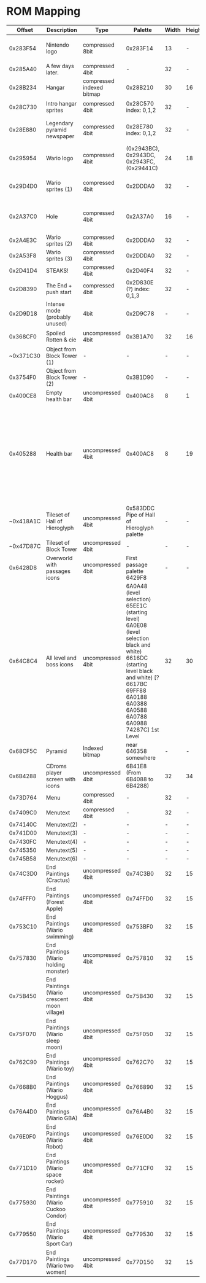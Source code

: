 # ROM Mapping

| Offset   | Description | Type | Palette | Width | Height | Image
| -------- | ----------- | ---- | ------- | ----- | ------ | -----
| 0x283F54 | Nintendo logo | compressed 8bit | 0x283F14 | 13 | - | ![Image](./images/rom-mapping/Nintendo-Logo.png)
| 0x285A40 | A few days later. | compressed 4bit | - | 32 | - | ![Image](./images/rom-mapping/A-Few-Days-Later.png)
| 0x28B234 | Hangar | compressed indexed bitmap | 0x28B210 | 30 | 16 | -
| 0x28C730 | Intro hangar sprites | compressed 4bit | 0x28C570 index: 0,1,2 | 32 | - | ![Image](./images/rom-mapping/Intro-Hangar-Sprites.png)
| 0x28E880 | Legendary pyramid newspaper | compressed 4bit | 0x28E780 index: 0,1,2 | 32 | - | ![Image](./images/rom-mapping/Legendary-Pyramid-Newspaper.png)
| 0x295954 | Wario logo | compressed 4bit | (0x2943BC), 0x2943DC, 0x2943FC, (0x29441C) | 24 | 18 | -
| 0x29D4D0 | Wario sprites (1) | compressed 4bit | 0x2DDDA0 | 32 | -| ![Image](./images/rom-mapping/Wario-Sprites-1.png)
| 0x2A37C0 | Hole | compressed 4bit | 0x2A37A0 | 16 | - | ![Image](./images/rom-mapping/Hole.png)
| 0x2A4E3C | Wario sprites (2) | compressed 4bit | 0x2DDDA0 | 32 | - | -
| 0x2A53F8 | Wario sprites (3) | compressed 4bit | 0x2DDDA0 | 32 | - | -
| 0x2D41D4 | STEAKS! | compressed 4bit | 0x2D40F4 | 32 | - | -
| 0x2D8390 | The End + push start | compressed 4bit | 0x2D830E (?) index: 0,1,3 | 32 | - | -
| 0x2D9D18 | Intense mode (probably unused) | 4bit | 0x2D9C78 | - | - | -
| 0x368CF0 | Spoiled Rotten & cie | uncompressed 4bit | 0x3B1A70 | 32 | 16 | ![Image](./images/rom-mapping/Spoiled-Rotten-1.png)
| ~0x371C30| Object from Block Tower (1) | - | - | - | - | -
| 0x3754F0 | Object from Block Tower (2) | - | 0x3B1D90 | - | - | -
| 0x400CE8 | Empty health bar |  uncompressed 4bit |0x400AC8 | 8 | 1 | ![Image](./images/rom-mapping/Empty-Health.png)
| 0x405288 | Health bar | uncompressed 4bit | 0x400AC8 | 8 | 19 | ![Image](./images/rom-mapping/Health-Bar.png) Palette of blue crystal (10) first occurence 00583E7C
| ~0x418A1C | Tileset of Hall of Hieroglyph | uncompressed 4bit | 0x583DDC Pipe of Hall of Hieroglyph palette | - | - | -
| ~0x47D87C | Tileset of Block Tower | uncompressed 4bit | - | - | - | -
| 0x6428D8 | Overworld with passages icons | uncompressed 4bit | First passage palette 6429F8 | - | - | -
| 0x64C8C4 | All level and boss icons | uncompressed 4bit | 6A0A48 (level selection) 65EE1C (starting level) 6A0E08 (level selection black and white) 6616DC (starting level black and white) [? 6617BC 69FF88 6A0188 6A0388 6A0588 6A0788 6A0988 74287C] 1st Level  | 32 | 30 | -
| 0x68CF5C | Pyramid | Indexed bitmap | near 646358 somewhere | - | - | -
| 0x6B4288 | CDroms player screen with icons | uncompressed 4bit | 6B41E8 (From 6B4088 to 6B4288) | 32 | 34 | -
| 0x73D764 | Menu | compressed 4bit | - | 32 | - | -
| 0x7409C0 | Menutext | compressed 4bit | - | 32 | - | -
| 0x74140C | Menutext(2) | - | - | - | - | -
| 0x741D00 | Menutext(3) | - | - | - | - | -
| 0x7430FC | Menutext(4) | - | - | - | - | -
| 0x745350 | Menutext(5) | - | - | - | - | -
| 0x745B58 | Menutext(6) | - | - | - | - | -
| 0x74C3D0 | End Paintings (Cractus) | uncompressed 4bit | 0x74C3B0 | 32 | 15 | ![Image](./images/rom-mapping/End-Painting-Wario-Cractus.png)
| 0x74FFF0 | End Paintings (Forest Apple) | uncompressed 4bit | 0x74FFD0 | 32 | 15 | ![Image](./images/rom-mapping/End-Painting-Wario-Forest-Apple.png)
| 0x753C10 | End Paintings (Wario swimming) | uncompressed 4bit | 0x753BF0 | 32 | 15 | ![Image](./images/rom-mapping/End-Painting-Wario-Swimming.png)
| 0x757830 | End Paintings (Wario holding monster) | uncompressed 4bit | 0x757810 | 32 | 15 | ![Image](./images/rom-mapping/End-Painting-Wario-Holding-Monster.png)
| 0x75B450 | End Paintings (Wario crescent moon village) | uncompressed 4bit | 0x75B430 | 32 | 15 | ![Image](./images/rom-mapping/End-Painting-Wario-Crescent-Moon-Village.png)
| 0x75F070 | End Paintings (Wario sleep moon) | uncompressed 4bit | 0x75F050 | 32 | 15 | ![Image](./images/rom-mapping/End-Painting-Wario-Sleep-Moon.png)
| 0x762C90 | End Paintings (Wario toy) | uncompressed 4bit | 0x762C70 | 32 | 15 | ![Image](./images/rom-mapping/End-Painting-Wario-Toy.png)
| 0x7668B0 | End Paintings (Wario Hoggus) | uncompressed 4bit | 0x766890 | 32 | 15 | ![Image](./images/rom-mapping/End-Painting-Wario-Hoggus.png)
| 0x76A4D0 | End Paintings (Wario GBA) | uncompressed 4bit | 0x76A4B0 | 32 | 15 | ![Image](./images/rom-mapping/End-Painting-Wario-GBA.png)
| 0x76E0F0 | End Paintings (Wario Robot) | uncompressed 4bit | 0x76E0D0 | 32 | 15 | ![Image](./images/rom-mapping/End-Painting-Wario-Robot.png)
| 0x771D10 | End Paintings (Wario space rocket) | uncompressed 4bit | 0x771CF0 | 32 | 15 | ![Image](./images/rom-mapping/End-Painting-Wario-Space-Rocket.png)
| 0x775930 | End Paintings (Wario Cuckoo Condor) | uncompressed 4bit | 0x775910 | 32 | 15 | ![Image](./images/rom-mapping/End-Painting-Wario-Cuckoo-Condor.png)
| 0x779550 | End Paintings (Wario Sport Car) | uncompressed 4bit | 0x779530 | 32 | 15 | ![Image](./images/rom-mapping/End-Painting-Wario-Sport-Car.png)
| 0x77D170 | End Paintings (Wario two women) | uncompressed 4bit | 0x77D150 | 32 | 15 | ![Image](./images/rom-mapping/End-Painting-Wario-Two-Women.png)